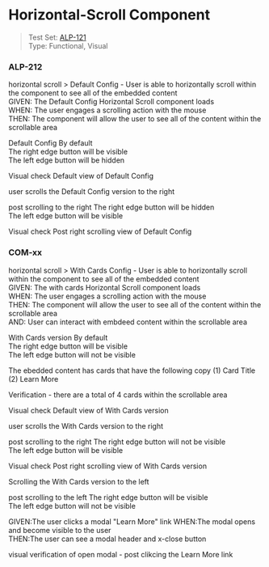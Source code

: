 # Horizontal-Scroll Component
> Test Set: [ALP-121](https://everfi.atlassian.net/browse/ALP-121)    
Type: Functional, Visual  

<!-- include: cypress/integration/horizontal_scroll.js -->

### ALP-212

horizontal scroll > Default Config - User is able to horizontally scroll within the component to see all of the embedded content\
GIVEN: The Default Config Horizontal Scroll component loads\
WHEN: The user engages a scrolling action with the mouse\
THEN: The component will allow the user to see all of the content within the scrollable area

Default Config
By default\
The right edge button will be visible\
The left edge button will be hidden

Visual check Default view of Default Config

user scrolls the Default Config version to the right

post scrolling to the right
The right edge button will be hidden\
The left edge button will be visible

Visual check Post right scrolling view of Default Config

### COM-xx

horizontal scroll > With Cards Config - User is able to horizontally scroll within the component to see all of the embedded content\
GIVEN: The with cards Horizontal Scroll component loads\
WHEN: The user engages a scrolling action with the mouse\
THEN: The component will allow the user to see all of the content within the scrollable area\
AND: User can interact with embdeed content within the scrollable area

With Cards version
By default\
The right edge button will be visible\
The left edge button will not be visible

The ebedded content has cards that have the following copy
(1) Card Title\
(2) Learn More

Verification - there are a total of 4 cards within the scrollable area

Visual check Default view of With Cards version

user scrolls the With Cards version to the right

post scrolling to the right
The right edge button will not be visible\
The left edge button will be visible

Visual check Post right scrolling view of With Cards version

Scrolling the With Cards version to the left

post scrolling to the left
The right edge button will be visible\
The left edge button will not be visible

GIVEN:The user clicks a modal "Learn More" link
WHEN:The modal opens and become visible to the user\
THEN:The user can see a modal header and x-close button

visual verification of open modal - post clikcing the Learn More link

<!-- /include: cypress/integration/horizontal_scroll.js -->